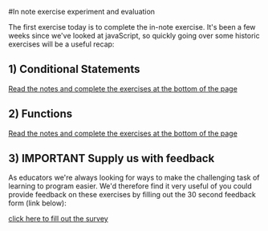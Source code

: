#In note exercise experiment and evaluation 

The first exercise today is to complete the in-note exercise.  It's been a few weeks since we've looked at javaScript, so quickly going over some historic exercises will be a useful recap:


## 1) Conditional Statements

[Read the notes and complete the exercises at the bottom of the page](http://localhost:4000/sessions/session3/conditional_statements.html) 

## 2)  Functions  

[Read the notes and complete the exercises at the bottom of the page](http://localhost:4000/sessions/session3/conditional_statements.html) 


## 3) **IMPORTANT** Supply us with feedback

As educators we're always looking for ways to make the challenging task of learning to program easier. We'd therefore find it very useful of you could provide feedback on these exercises by filling out the 30 second feedback form (link below):


[click here to fill out the survey](https://goo.gl/forms/uyeEcvCv3X4F8D7v2)